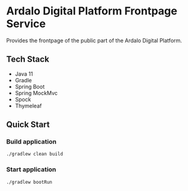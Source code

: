 # Ardalo Digital Platform Frontpage Service
Provides the frontpage of the public part of the Ardalo Digital Platform.

## Tech Stack

* Java 11
* Gradle
* Spring Boot
* Spring MockMvc
* Spock
* Thymeleaf

## Quick Start

### Build application

```bash
./gradlew clean build
```

### Start application

```bash
./gradlew bootRun
```
